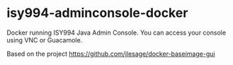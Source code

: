 # isy994-adminconsole-docker

Docker running ISY994 Java Admin Console. You can access your console using VNC or Guacamole. 

Based on the project https://github.com/jlesage/docker-baseimage-gui
